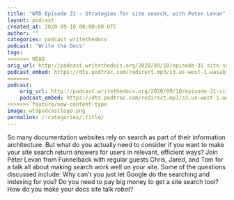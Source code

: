 ```yaml
---
title: "WTD Episode 31 - Strategies for site search, with Peter Levan"
layout: podcast
created_at: 2020-09-10 00:00:00 UTC
author: ""
categories: podcast writethedocs
podcast: "Write the Docs"
tags: 
<<<<<<< HEAD
orig_url: http://podcast.writethedocs.org/2020/09/10/episode-31-site-search/
podcast_embed: https://dts.podtrac.com/redirect.mp3/s3.us-west-1.wasabisys.com/writethedocs-podcast/episode31_site_search.mp3
=======
podcast:
    orig_url: http://podcast.writethedocs.org/2020/09/10/episode-31-site-search/
    podcast_embed: https://dts.podtrac.com/redirect.mp3/s3.us-west-1.wasabisys.com/writethedocs-podcast/episode31_site_search.mp3
>>>>>>> feature/new-content-type
image: wtdpodcastlogo.png
permalink: /:categories/:title/
---
```

So many documentation websites rely on search as part of their information architecture. But what do you actually need to consider if you want to make your site search return answers for users in relevant, efficient ways? Join Peter Levan from Funnelback with regular guests Chris, Jared, and Tom for a talk all about making search work well on your site. Some of the questions discussed include: Why can't you just let Google do the searching and indexing for you? Do you need to pay big money to get a site search tool? How do you make your docs site talk _robot_?